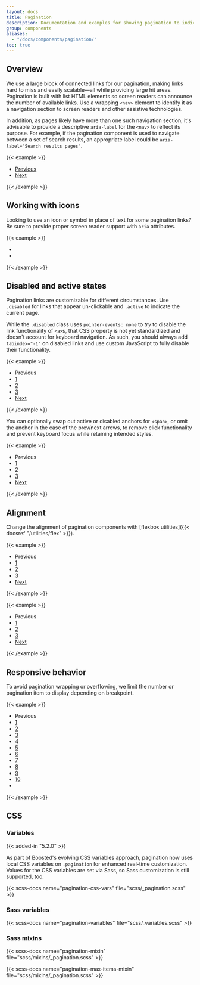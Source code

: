 ```yaml
---
layout: docs
title: Pagination
description: Documentation and examples for showing pagination to indicate a series of related content exists across multiple pages.
group: components
aliases:
  - "/docs/components/pagination/"
toc: true
---
```


## Overview

We use a large block of connected links for our pagination, making links hard to miss and easily scalable—all while providing large hit areas. Pagination is built with list HTML elements so screen readers can announce the number of available links. Use a wrapping `<nav>` element to identify it as a navigation section to screen readers and other assistive technologies.

In addition, as pages likely have more than one such navigation section, it's advisable to provide a descriptive `aria-label` for the `<nav>` to reflect its purpose. For example, if the pagination component is used to navigate between a set of search results, an appropriate label could be `aria-label="Search results pages"`.

{{< example >}}
<nav aria-label="Page navigation example">
  <ul class="pagination">
    <li class="page-item"><a class="page-link" href="#">Previous</a></li>
    <li class="page-item"><a class="page-link" href="#">Next</a></li>
  </ul>
</nav>
{{< /example >}}

## Working with icons

Looking to use an icon or symbol in place of text for some pagination links? Be sure to provide proper screen reader support with `aria` attributes.

{{< example >}}
<nav aria-label="Page navigation example with icons">
  <ul class="pagination">
    <li class="page-item"><a class="page-link" href="#" aria-label="Previous"></a></li>
    <li class="page-item"><a class="page-link" href="#" aria-label="Next"></a></li>
  </ul>
</nav>
{{< /example >}}

## Disabled and active states

Pagination links are customizable for different circumstances. Use `.disabled` for links that appear un-clickable and `.active` to indicate the current page.

While the `.disabled` class uses `pointer-events: none` to _try_ to disable the link functionality of `<a>`s, that CSS property is not yet standardized and doesn't account for keyboard navigation. As such, you should always add `tabindex="-1"` on disabled links and use custom JavaScript to fully disable their functionality.

{{< example >}}
<nav aria-label="...">
  <ul class="pagination">
    <li class="page-item disabled">
      <a class="page-link">Previous</a>
    </li>
    <li class="page-item"><a class="page-link" href="#">1</a></li>
    <li class="page-item active" aria-current="page">
      <a class="page-link" href="#">2</a>
    </li>
    <li class="page-item"><a class="page-link" href="#">3</a></li>
    <li class="page-item">
      <a class="page-link" href="#">Next</a>
    </li>
  </ul>
</nav>
{{< /example >}}

You can optionally swap out active or disabled anchors for `<span>`, or omit the anchor in the case of the prev/next arrows, to remove click functionality and prevent keyboard focus while retaining intended styles.

{{< example >}}
<nav aria-label="...">
  <ul class="pagination">
    <li class="page-item disabled">
      <span class="page-link">Previous</span>
    </li>
    <li class="page-item"><a class="page-link" href="#">1</a></li>
    <li class="page-item active" aria-current="page">
      <span class="page-link">2</span>
    </li>
    <li class="page-item"><a class="page-link" href="#">3</a></li>
    <li class="page-item">
      <a class="page-link" href="#">Next</a>
    </li>
  </ul>
</nav>
{{< /example >}}

## Alignment

Change the alignment of pagination components with [flexbox utilities]({{< docsref "/utilities/flex" >}}).

{{< example >}}
<nav aria-label="Page navigation example">
  <ul class="pagination justify-content-center">
    <li class="page-item disabled">
      <a class="page-link">Previous</a>
    </li>
    <li class="page-item"><a class="page-link" href="#">1</a></li>
    <li class="page-item"><a class="page-link" href="#">2</a></li>
    <li class="page-item"><a class="page-link" href="#">3</a></li>
    <li class="page-item">
      <a class="page-link" href="#">Next</a>
    </li>
  </ul>
</nav>
{{< /example >}}

{{< example >}}
<nav aria-label="Page navigation example">
  <ul class="pagination justify-content-end">
    <li class="page-item disabled">
      <a class="page-link">Previous</a>
    </li>
    <li class="page-item"><a class="page-link" href="#">1</a></li>
    <li class="page-item"><a class="page-link" href="#">2</a></li>
    <li class="page-item"><a class="page-link" href="#">3</a></li>
    <li class="page-item">
      <a class="page-link" href="#">Next</a>
    </li>
  </ul>
</nav>
{{< /example >}}

<!-- Boosted mod -->
## Responsive behavior

To avoid pagination wrapping or overflowing, we limit the number or pagination item to display depending on breakpoint.

{{< example >}}
<nav aria-label="Page navigation example">
  <ul class="pagination">
    <li class="page-item disabled"><a class="page-link">Previous</a></li>
    <li class="page-item"><a class="page-link" href="#">1</a></li>
    <li class="page-item"><a class="page-link" href="#">2</a></li>
    <li class="page-item"><a class="page-link" href="#">3</a></li>
    <li class="page-item"><a class="page-link" href="#">4</a></li>
    <li class="page-item active" aria-current="page">
      <a class="page-link" href="#">5</a>
    </li>
    <li class="page-item"><a class="page-link" href="#">6</a></li>
    <li class="page-item"><a class="page-link" href="#">7</a></li>
    <li class="page-item"><a class="page-link" href="#">8</a></li>
    <li class="page-item"><a class="page-link" href="#">9</a></li>
    <li class="page-item"><a class="page-link" href="#">10</a></li>
    <li class="page-item"><a class="page-link" href="#" aria-label="Next"></a></li>
  </ul>
</nav>
{{< /example >}}
<!-- End mod -->

## CSS

### Variables

{{< added-in "5.2.0" >}}

As part of Boosted's evolving CSS variables approach, pagination now uses local CSS variables on `.pagination` for enhanced real-time customization. Values for the CSS variables are set via Sass, so Sass customization is still supported, too.

{{< scss-docs name="pagination-css-vars" file="scss/_pagination.scss" >}}

### Sass variables

{{< scss-docs name="pagination-variables" file="scss/_variables.scss" >}}

### Sass mixins

{{< scss-docs name="pagination-mixin" file="scss/mixins/_pagination.scss" >}}

<!-- Boosted mod: responsive behavior -->
{{< scss-docs name="pagination-max-items-mixin" file="scss/mixins/_pagination.scss" >}}
